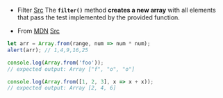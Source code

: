 -  Filter
[Src](https://developer.mozilla.org/en-US/docs/Web/JavaScript/Reference/Global_Objects/Array/filter)
The **`filter()`** method **creates a new array** with all elements that pass the test implemented by the provided function.

- From
[MDN](https://developer.mozilla.org/en-US/docs/Web/JavaScript/Reference/Global_Objects/Array/from)
[Src](https://zh.javascript.info/iterable#arrayfrom)
```js
let arr = Array.from(range, num => num * num); 
alert(arr); // 1,4,9,16,25

console.log(Array.from('foo'));
// expected output: Array ["f", "o", "o"]

console.log(Array.from([1, 2, 3], x => x + x));
// expected output: Array [2, 4, 6]
```